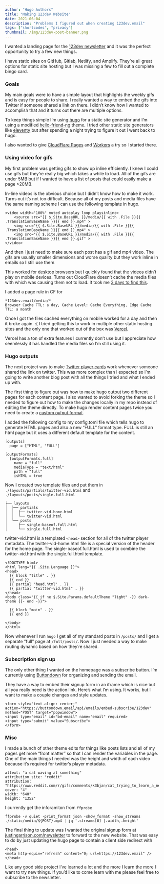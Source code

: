 ```yaml
---
author: "Hugo Authors"
title: "Making 123dev Website"
date: 2021-06-04
description: "Problems I figured out when creating 123dev.email"
tags: ["shortcodes", "privacy"]
thumbnail: /img/123dev-post-banner.png
---
```


I wanted a landing page for the [123dev newsletter](https://123dev.email/) and it was the perfect opportunity to try a few new things.

I have static sites on GitHub, Gitlab, Netlify, and Amplify. They’re all great options for static site hosting but I was missing a few to fill out a complete bingo card.

### Goals

My main goals were to have a simple layout that highlights the weekly gifs and is easy for people to share. I really wanted a way to embed the gifs into Twitter if someone shared a link on there. I didn’t know how I wanted to accomplish that and it turns out there are multiple options.

To keep things simple I’m using [hugo](https://gohugo.io/) for a static site generator and I’m using a modified [hello-friend-ng](https://github.com/rhazdon/hugo-theme-hello-friend-ng) theme. I tried other static site generators like [eleventy](https://www.11ty.dev/) but after spending a night trying to figure it out I went back to hugo.

I also wanted to give [CloudFlare Pages](https://pages.cloudflare.com/) and [Workers](https://workers.cloudflare.com/) a try so I started there.

### Using video for gifs

My first problem was getting gifs to show up inline efficiently. I knew I could use gifs but they’re really big which takes a while to load. All of the gifs are under 5MB but if I wanted to have a list of posts that could easily make a page >20MB.

In-line videos is the obvious choice but I didn’t know how to make it work. Turns out it’s not too difficult. Because all of my posts and media files have the same naming scheme I can use the following template in hugo.

```
<video width="100%" muted autoplay loop playsinline>
    <source src="{{ $.Site.BaseURL }}/media/{{ with .File }}{{ .TranslationBaseName }}{{ end }}.mp4" >
    <img src="{{ $.Site.BaseURL }}/media/{{ with .File }}{{ .TranslationBaseName }}{{ end }}.mp4" >
    <img src="{{ $.Site.BaseURL }}/media/{{ with .File }}{{ .TranslationBaseName }}{{ end }}.gif" >
</video>
```

And then I just need to make sure each post has a gif and mp4 video. The gifs are usually smaller dimensions and worse quality but they work inline in emails so I still use them.

This worked for desktop browsers but I quickly found that the videos didn’t play on mobile devices. Turns out CloudFlare doesn’t cache the media files with which was causing them not to load. It took me [3 days to find this](https://community.cloudflare.com/t/mp4-wont-load-in-safari-using-cloudflare/10587/24).

I added a page rule in CF for

```
*123dev.email/media/*
Browser Cache TTL: a day, Cache Level: Cache Everything, Edge Cache TTL: a month
```

Once I got the files cached everything on mobile worked for a day and then it broke again. :( I tried getting this to work in multiple other static hosting sites and the only one that worked out of the box was [Vercel](http://vercel.com/).

Vercel has a ton of extra features I currently don’t use but I appreciate how seemlessly it has handled the media files so I’m still using it.

### Hugo outputs

The next project was to make [Twitter player cards](https://developer.twitter.com/en/docs/twitter-for-websites/cards/overview/player-card) work whenever someone shared the link on twitter. This was more complex than I expected so I’m going to write another blog post with all the things I tried and what I ended up with.

The first thing to figure out was how to make hugo output two different pages for each content page. I also wanted to avoid forking the theme so I needed to figure out how to make the changes locally in my repo instead of editing the theme directly. To make hugo render content pages twice you need to create a [custom output format](https://gohugo.io/templates/output-formats/).

I added the following config to my config.toml file which tells hugo to generate HTML pages and also a new “FULL” format type. FULL is still an html page but it uses a different default template for the content.

```
[outputs]
  page = ["HTML", "FULL"]

[outputFormats]
  [outputFormats.full]
    name = "full"
    mediaType = "text/html"
    path = "full"
    isHTML = true
```

Now I created two template files and put them in `./layouts/partials/twitter-vid.html` and `./layouts/posts/single.full.html`

```
├── layouts
│  ├── partials
│  │  ├── twitter-vid-home.html
│  │  └── twitter-vid.html
│  └── posts
│     ├── single-baseof.full.html
│     └── single.full.html
```

twitter-vid.html is a templated `<head>` section for all of the twitter player metadata. The twitter-vid-home.html file is a special version of the header for the home page. The single-baseof.full.html is used to combine the twitter-vid.html with the single.full.html template.

```
<!DOCTYPE html>
<html lang="{{ .Site.Language }}">
<head>
  {{ block "title" . }}
  {{ end }}
  {{ partial "head.html" . }}
  {{ partial "twitter-vid.html" . }}
</head>
<body class="{{ if ne $.Site.Params.defaultTheme "light" -}} dark-theme {{- end -}}">

  {{ block "main" . }}
  {{ end }}

</body>
</html>
```

Now whenever I run `hugo` I get all of my standard posts in `/posts/` and I get a separate “full” page at `/full/posts/`. Now I just needed a way to make routing dynamic based on how they’re shared.

### Subscription sign up

The only other thing I wanted on the homepage was a subscribe button. I’m currently using [Buttondown](https://buttondown.email/) for organizing and sending the email.

They have a way to embed their signup form in an iframe which is nice but all you really need is the action link. Here’s what I’m using. It works, but I want to make a couple changes and style updates.

```
<form style="text-align: center;" action="https://buttondown.email/api/emails/embed-subscribe/123dev" method="POST" target="popwindow">
<input type="email" id="bd-email" name="email" required>
<input type="submit" value="Subscribe">
</form>
```

### Misc

I made a bunch of other theme edits for things like posts lists and all of my pages get more “front matter” so that I can render the variables in the page. One of the main things I needed was the height and width of each video because it’s required for twitter’s player metadata.

```
altext: "a cat waving at something"
attribution_site: "reddit"
attribution: "https://www.reddit.com/r/gifs/comments/k3bjan/cat_trying_to_learn_a_new_tik_tok_dance/"
cover: "4"
width: "640"
height: "1352"
```

I currently get the inforamiton from `ffprobe`

```
ffprobe -v quiet -print_format json -show_format -show_streams ./static/media/${POST}.mp4 | jq '.streams[0] |.width,.height'
```

The final thing to update was I wanted the original signup form at [justingarrison.com/newsletter](https://www.justingarrison.com/blog/2021-06-04-making-123dev-website/justingarrison.com/newsletter) to forward to the new website. That was easy to do by just updating the hugo page to contain a client side redirect with

```
<head> 
<meta http-equiv="refresh" content="0; url=https://123dev.email" />
</head>
```

Like any good side project I’ve learned a lot and the more I learn the more I want to try new things. If you’d like to come learn with me please feel free to subscribe to the newsletter.
